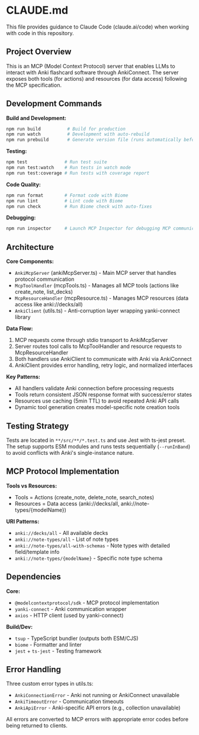 # CLAUDE.md

This file provides guidance to Claude Code (claude.ai/code) when working with code in this repository.

## Project Overview

This is an MCP (Model Context Protocol) server that enables LLMs to interact with Anki flashcard software through AnkiConnect. The server exposes both tools (for actions) and resources (for data access) following the MCP specification.

## Development Commands

**Build and Development:**
```bash
npm run build          # Build for production
npm run watch          # Development with auto-rebuild
npm run prebuild       # Generate version file (runs automatically before build)
```

**Testing:**
```bash
npm test              # Run test suite
npm run test:watch    # Run tests in watch mode
npm run test:coverage # Run tests with coverage report
```

**Code Quality:**
```bash
npm run format        # Format code with Biome
npm run lint          # Lint code with Biome  
npm run check         # Run Biome check with auto-fixes
```

**Debugging:**
```bash
npm run inspector     # Launch MCP Inspector for debugging MCP communication
```

## Architecture

**Core Components:**
- `AnkiMcpServer` (ankiMcpServer.ts) - Main MCP server that handles protocol communication
- `McpToolHandler` (mcpTools.ts) - Manages all MCP tools (actions like create_note, list_decks)
- `McpResourceHandler` (mcpResource.ts) - Manages MCP resources (data access like anki://decks/all)
- `AnkiClient` (utils.ts) - Anti-corruption layer wrapping yanki-connect library

**Data Flow:**
1. MCP requests come through stdio transport to AnkiMcpServer
2. Server routes tool calls to McpToolHandler and resource requests to McpResourceHandler
3. Both handlers use AnkiClient to communicate with Anki via AnkiConnect
4. AnkiClient provides error handling, retry logic, and normalized interfaces

**Key Patterns:**
- All handlers validate Anki connection before processing requests
- Tools return consistent JSON response format with success/error states
- Resources use caching (5min TTL) to avoid repeated Anki API calls
- Dynamic tool generation creates model-specific note creation tools

## Testing Strategy

Tests are located in `**/src/**/*.test.ts` and use Jest with ts-jest preset. The setup supports ESM modules and runs tests sequentially (`--runInBand`) to avoid conflicts with Anki's single-instance nature.

## MCP Protocol Implementation

**Tools vs Resources:**
- Tools = Actions (create_note, delete_note, search_notes)
- Resources = Data access (anki://decks/all, anki://note-types/{modelName})

**URI Patterns:**
- `anki://decks/all` - All available decks
- `anki://note-types/all` - List of note types
- `anki://note-types/all-with-schemas` - Note types with detailed field/template info
- `anki://note-types/{modelName}` - Specific note type schema

## Dependencies

**Core:**
- `@modelcontextprotocol/sdk` - MCP protocol implementation
- `yanki-connect` - Anki communication wrapper
- `axios` - HTTP client (used by yanki-connect)

**Build/Dev:**
- `tsup` - TypeScript bundler (outputs both ESM/CJS)
- `biome` - Formatter and linter
- `jest` + `ts-jest` - Testing framework

## Error Handling

Three custom error types in utils.ts:
- `AnkiConnectionError` - Anki not running or AnkiConnect unavailable
- `AnkiTimeoutError` - Communication timeouts
- `AnkiApiError` - Anki-specific API errors (e.g., collection unavailable)

All errors are converted to MCP errors with appropriate error codes before being returned to clients.